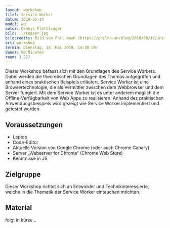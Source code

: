 ```yaml
---
layout: workshop
titel: Service Worker
datum: 2019-05-14
modul: wd
autor: Dennys Plettlinger
bild: ../teaser.jpg
bildcredits: Bild von Phil Nash (https://philna.sh/blog/2016/08/17/install-a-service-worker-declaratively/)
art: workshop
termin: Dienstag, 14. Mai 2019, 14:30 Uhr
dauer: 90 Minuten
raum: 3.217
---
```



Dieser Workshop befasst sich mit den Grundlagen des Service Workers. Dabei werden die theoretischen Grundlagen des Themas aufgegriffen und anhand eines praktischen Beispiels erläutert. Service Worker ist eine Browsertechnologie, die als Vermittler zwischen dem Webbrowser und dem Server fungiert. Mit dem Service Worker ist es unter anderem möglich die Offline-Verfügbarkeit von Web Apps zu realisieren. Anhand des praktischen Anwendungsbeispiels wird gezeigt wie Service Worker implementiert und getestet werden.

## Voraussetzungen
 - Laptop
 - Code-Editor
 - Aktuelle Version von Google Chrome (oder auch Chrome Canary)
 - Server „Webserver for Chrome“ (Chrome Web Store)
 - Kenntnisse in JS


## Zielgruppe
Dieser Workshop richtet sich an Entwickler und Technikinteressierte, welche in die Thematik der Service Worker eintauchen möchten.

## Material
folgt in kürze…
